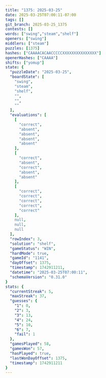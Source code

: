 ```yaml
---
title: "1375: 2025-03-25"
date: 2025-03-25T07:00:11-07:00
tags: []
git_branch: 2025-03-25_1375
contests: []
words: ["swing","steam","shelf"]
openers: ["swing"]
middlers: ["steam"]
puzzles: [1375]
hashes: ["CAAAACACAACCCCCXXXXXXXXXXXXXXX"]
openerHashes: ["CAAAA"]
shifts: ["yomup"]
state: {
  "puzzleDate": "2025-03-25",
  "boardState": [
    "swing",
    "steam",
    "shelf",
    "",
    "",
    ""
  ],
  "evaluations": [
    [
      "correct",
      "absent",
      "absent",
      "absent",
      "absent"
    ],
    [
      "correct",
      "absent",
      "correct",
      "absent",
      "absent"
    ],
    [
      "correct",
      "correct",
      "correct",
      "correct",
      "correct"
    ],
    null,
    null,
    null
  ],
  "rowIndex": 3,
  "solution": "shelf",
  "gameStatus": "WIN",
  "hardMode": true,
  "gameId": "1141",
  "dayOffset": 1375,
  "timestamp": 1742911211,
  "datetime": "2025-03-25T07:00:11",
  "schemaVersion": "0.31.0"
}
stats: {
  "currentStreak": 5,
  "maxStreak": 37,
  "guesses": {
    "1": 0,
    "2": 3,
    "3": 13,
    "4": 24,
    "5": 10,
    "6": 7,
    "fail": 1
  },
  "gamesPlayed": 58,
  "gamesWon": 57,
  "hasPlayed": true,
  "lastWonDayOffset": 1375,
  "timestamp": 1742911211
}
---
```

<!-- more -->
